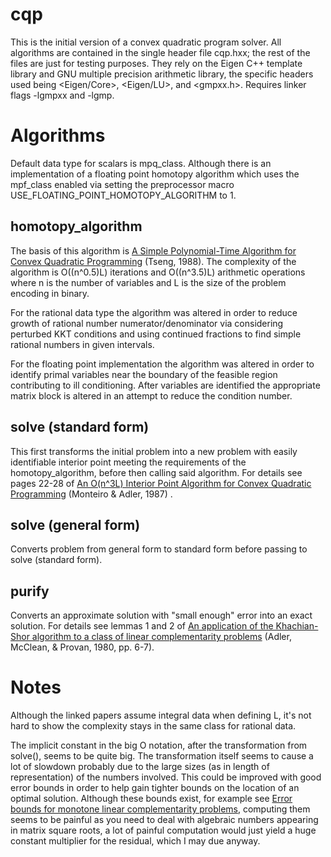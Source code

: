 # cqp
This is the initial version of a convex quadratic program solver.  All algorithms are contained in the single header file cqp.hxx; the rest of the files are just for testing purposes. They rely on the Eigen C++ template library and GNU multiple precision arithmetic library, the specific headers used being <Eigen/Core>, <Eigen/LU>, and <gmpxx.h>. Requires linker flags -lgmpxx and -lgmp.

# Algorithms
Default data type for scalars is mpq_class. Although there is an implementation of a floating point homotopy algorithm which uses the mpf_class enabled via setting the preprocessor macro USE_FLOATING_POINT_HOMOTOPY_ALGORITHM to 1.

## homotopy_algorithm
The basis of this algorithm is [A Simple Polynomial-Time Algorithm for Convex Quadratic Programming](https://core.ac.uk/download/pdf/4380751.pdf) (Tseng, 1988). The complexity of the algorithm is O((n^0.5)L) iterations and O((n^3.5)L) arithmetic operations where n is the number of variables and L is the size of the problem encoding in binary. 

For the rational data type the algorithm was altered in order to reduce growth of rational number numerator/denominator via considering perturbed KKT conditions and using continued fractions to find simple rational numbers in given intervals. 

For the floating point implementation the algorithm was altered in order to identify primal variables near the boundary of the feasible region contributing to ill conditioning. After variables are identified the appropriate matrix block is altered in an attempt to reduce the condition number.

## solve (standard form)
This first transforms the initial problem into a new problem with easily identifiable interior point meeting the requirements of the homotopy_algorithm, before then calling said algorithm. For details see pages 22-28 of [An O(n^3L) Interior Point Algorithm for Convex Quadratic Programming](https://apps.dtic.mil/dtic/tr/fulltext/u2/a186001.pdf) (Monteiro & Adler, 1987) .

## solve (general form)
Converts problem from general form to standard form before passing to solve (standard form).

## purify
Converts an approximate solution with "small enough" error into an exact solution. For details see lemmas 1 and 2 of [An application of the Khachian-Shor algorithm to a class of linear complementarity problems](https://cowles.yale.edu/sites/default/files/files/pub/d05/d0549.pdf) (Adler, McClean, & Provan, 1980, pp. 6-7).

# Notes
Although the linked papers assume integral data when defining L, it's not hard to show the complexity stays in the same class for rational data. 

The implicit constant in the big O notation, after the transformation from solve(), seems to be quite big. The transformation itself seems to cause a lot of slowdown probably due to the large sizes (as in length of representation) of the numbers involved. This could be improved with good error bounds in order to help gain tighter bounds on the location of an optimal solution. Although these bounds exist, for example see [Error bounds for monotone linear complementarity problems](https://apps.dtic.mil/dtic/tr/fulltext/u2/a160975.pdf), computing them seems to be painful as you need to deal with algebraic numbers appearing in matrix square roots, a lot of painful computation would just yield a huge constant multiplier for the residual, which I may due anyway.
